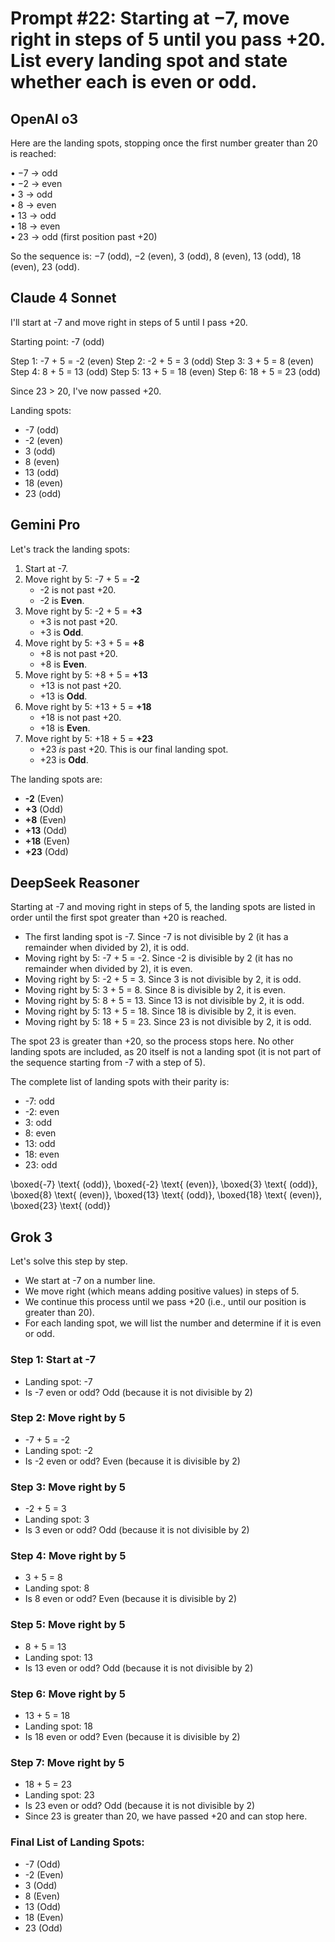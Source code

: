 # Prompt #22: Starting at −7, move right in steps of 5 until you pass +20. List every landing spot and state whether each is even or odd.

## OpenAI o3
Here are the landing spots, stopping once the first number greater than 20 is reached:

• −7  → odd  
• −2  → even  
•  3  → odd  
•  8  → even  
• 13  → odd  
• 18  → even  
• 23  → odd  (first position past +20)

So the sequence is: −7 (odd), −2 (even), 3 (odd), 8 (even), 13 (odd), 18 (even), 23 (odd).

## Claude 4 Sonnet
I'll start at -7 and move right in steps of 5 until I pass +20.

Starting point: -7 (odd)

Step 1: -7 + 5 = -2 (even)
Step 2: -2 + 5 = 3 (odd)
Step 3: 3 + 5 = 8 (even)
Step 4: 8 + 5 = 13 (odd)
Step 5: 13 + 5 = 18 (even)
Step 6: 18 + 5 = 23 (odd)

Since 23 > 20, I've now passed +20.

Landing spots:
- -7 (odd)
- -2 (even)
- 3 (odd)
- 8 (even)
- 13 (odd)
- 18 (even)
- 23 (odd)

## Gemini Pro
Let's track the landing spots:

1.  Start at -7.
2.  Move right by 5: -7 + 5 = **-2**
    *   -2 is not past +20.
    *   -2 is **Even**.
3.  Move right by 5: -2 + 5 = **+3**
    *   +3 is not past +20.
    *   +3 is **Odd**.
4.  Move right by 5: +3 + 5 = **+8**
    *   +8 is not past +20.
    *   +8 is **Even**.
5.  Move right by 5: +8 + 5 = **+13**
    *   +13 is not past +20.
    *   +13 is **Odd**.
6.  Move right by 5: +13 + 5 = **+18**
    *   +18 is not past +20.
    *   +18 is **Even**.
7.  Move right by 5: +18 + 5 = **+23**
    *   +23 *is* past +20. This is our final landing spot.
    *   +23 is **Odd**.

The landing spots are:
*   **-2** (Even)
*   **+3** (Odd)
*   **+8** (Even)
*   **+13** (Odd)
*   **+18** (Even)
*   **+23** (Odd)

## DeepSeek Reasoner
Starting at -7 and moving right in steps of 5, the landing spots are listed in order until the first spot greater than +20 is reached.

- The first landing spot is -7. Since -7 is not divisible by 2 (it has a remainder when divided by 2), it is odd.
- Moving right by 5: -7 + 5 = -2. Since -2 is divisible by 2 (it has no remainder when divided by 2), it is even.
- Moving right by 5: -2 + 5 = 3. Since 3 is not divisible by 2, it is odd.
- Moving right by 5: 3 + 5 = 8. Since 8 is divisible by 2, it is even.
- Moving right by 5: 8 + 5 = 13. Since 13 is not divisible by 2, it is odd.
- Moving right by 5: 13 + 5 = 18. Since 18 is divisible by 2, it is even.
- Moving right by 5: 18 + 5 = 23. Since 23 is not divisible by 2, it is odd.

The spot 23 is greater than +20, so the process stops here. No other landing spots are included, as 20 itself is not a landing spot (it is not part of the sequence starting from -7 with a step of 5).

The complete list of landing spots with their parity is:
- -7: odd
- -2: even
- 3: odd
- 8: even
- 13: odd
- 18: even
- 23: odd

\boxed{-7} \text{ (odd)}, \boxed{-2} \text{ (even)}, \boxed{3} \text{ (odd)}, \boxed{8} \text{ (even)}, \boxed{13} \text{ (odd)}, \boxed{18} \text{ (even)}, \boxed{23} \text{ (odd)}

## Grok 3
Let's solve this step by step.

- We start at -7 on a number line.
- We move right (which means adding positive values) in steps of 5.
- We continue this process until we pass +20 (i.e., until our position is greater than 20).
- For each landing spot, we will list the number and determine if it is even or odd.

### Step 1: Start at -7
- Landing spot: -7
- Is -7 even or odd? Odd (because it is not divisible by 2)

### Step 2: Move right by 5
- -7 + 5 = -2
- Landing spot: -2
- Is -2 even or odd? Even (because it is divisible by 2)

### Step 3: Move right by 5
- -2 + 5 = 3
- Landing spot: 3
- Is 3 even or odd? Odd (because it is not divisible by 2)

### Step 4: Move right by 5
- 3 + 5 = 8
- Landing spot: 8
- Is 8 even or odd? Even (because it is divisible by 2)

### Step 5: Move right by 5
- 8 + 5 = 13
- Landing spot: 13
- Is 13 even or odd? Odd (because it is not divisible by 2)

### Step 6: Move right by 5
- 13 + 5 = 18
- Landing spot: 18
- Is 18 even or odd? Even (because it is divisible by 2)

### Step 7: Move right by 5
- 18 + 5 = 23
- Landing spot: 23
- Is 23 even or odd? Odd (because it is not divisible by 2)
- Since 23 is greater than 20, we have passed +20 and can stop here.

### Final List of Landing Spots:
- -7 (Odd)
- -2 (Even)
- 3 (Odd)
- 8 (Even)
- 13 (Odd)
- 18 (Even)
- 23 (Odd)

